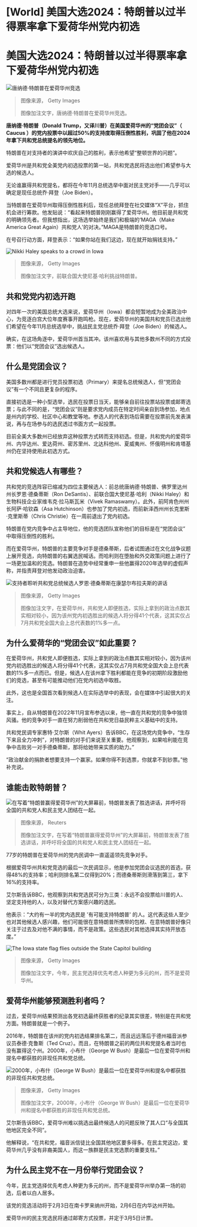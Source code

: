 # [World] 美国大选2024：特朗普以过半得票率拿下爱荷华州党内初选

#  美国大选2024：特朗普以过半得票率拿下爱荷华州党内初选


![唐纳德·特朗普在爱荷华州竞选](_132330118_gettyimages-1678201679.jpg)

> 图像来源，  Getty Images
>
> 图像加注文字，唐纳德·特朗普在爱荷华州竞选。

**唐纳德·特朗普（Donald Trump，又译川普）在美国爱荷华州的“党团会议”（ Caucus ）的党内投票中以超过50%的支持度取得压倒性胜利，巩固了他在2024年拿下共和党总统提名的领先地位。**

特朗普在对支持者的演讲中欢庆自己的胜利，表示他希望“整顿世界的问题”。

爱荷华州是共和党全美党内初选投票的第一站，共和党选民将选出他们希望参与大选的候选人。

无论谁赢得共和党提名，都将在今年11月总统选举中面对民主党对手——几乎可以确定是现任总统乔·拜登（Joe Biden）。

当特朗普在爱荷华州取得压倒性胜利后，现任总统拜登在社交媒体“X”平台，抓住机会进行筹款。他发贴说：“看起来特朗普刚刚赢得了爱荷华州。他目前是共和党的明确领先者。但我想指出，这场选举始终是我们和极端的‘MAGA（Make America Great Again）共和党人’的对决。”MAGA是特朗普的竞选口号。

在号召行动方面，拜登表示：“如果你站在我们这边，现在就开始捐钱支持。”

![Nikki Haley speaks to a crowd in Iowa](_132330117_gettyimages-1863682379.jpg)

> 图像来源，  Getty Images
>
> 图像加注文字，前联合国大使尼基·哈利挑战特朗普。

##  共和党党内初选开跑

对四年一次的美国总统大选来说，爱荷华州（Iowa）都会短暂地成为全美政治中心，为竞逐白宫大位年度赛事开跑鸣枪。现在，爱荷华州的美国共和党员已选出他们希望在今年11月总统选举中，挑战民主党总统乔·拜登（Joe Biden）的候选人。

确实，在这场角逐中，爱荷华州首当其冲。该州喜欢用与其他多数州不同的方式投票：他们以“党团会议”选出候选人。

##  什么是党团会议？

美国多数州都是进行党员投票初选（Primary）来提名总统候选人，但“党团会议”有一个不同且更复杂的程序。

直接初选是一种小型选举，选民在投票日当天，能够亲自前往投票站投票或邮寄选票；与此不同的是，“党团会议”则是要求党内成员在特定时间亲自到场参加，地点是州内的学校、社区中心和教堂等地。参选人的代表到场后需要在投票前先发表演说，再与在场参与的选民透过书面方式一起投票。

目前全美大多数州已经放弃这种投票方式转而支持初选。但是，共和党内的爱荷华州、内华达州、爱达荷州、密苏里州、北达科他州、夏威夷州、怀俄明州和肯塔基州仍在坚持使用此初选方式。

##  共和党候选人有哪些？


共和党的竞选阵容已缩减为四位主要候选人：前总统唐纳德·特朗普、佛罗里达州州长罗恩·德桑蒂斯（Ron DeSantis）、前联合国大使尼基·哈利（Nikki Haley）和生物科技企业家维韦克·拉马斯瓦米（Vivek Ramaswamy）。此外，前阿肯色州州长阿萨·哈钦森（Asa Hutchinson）也参加了党内初选，而前新泽西州州长克里斯·克里斯蒂（Chris Christie）在一周前退出了党内初选。

特朗普在党内竞争中占主导地位，他的竞选团队宣称他们的目标是在“党团会议” 中取得压倒性的胜利。

而在爱荷华州，特朗普的主要竞争对手是德桑蒂斯，后者试图通过在文化战争议题上展开竞选，向特朗普的右翼选民喊话。而哈利则在堕胎和外交政策问题上进行了一场更加温和的竞选。特朗普在造势中经常重申一些他赢得2020年选举的虚假声称，并指责拜登对他发动政治迫害。

![支持者聆听共和党总统候选人罗恩·德桑蒂斯在康瑟尔布拉夫斯的讲话](_132305413_flag_shadow976getty.jpg)

> 图像来源，  Getty Images
>
> 图像加注文字，在爱荷华州，共和党人即便胜选，实际上拿到的政治点数其实相对较小，因为该州党内初选胜出的候选人将分得41个代表，这其实仅占7月共和党全国大会上总代表数的1%多一点。

##  为什么爱荷华的“党团会议”如此重要？

在爱荷华州，共和党人即便胜选，实际上拿到的政治点数其实相对较小，因为该州党内初选胜出的候选人将分得41个代表，这其实仅占7月共和党全国大会上总代表数的1%多一点而已。但是，候选人在该州拿下胜利都能在竞争的初期阶段激励他们的竞选，甚至有可能推动他们在党内初选中取胜。

此外，这也是全国首次看到候选人在实际选举中的表现，会在媒体中引起很大的关注。

事实上，自从特朗普在2022年11月宣布参选以来，他一直在共和党的竞争中独领风骚。他的竞争对手一直在努力削弱他在共和党日益民粹主义基础中的支持。

共和党民调专家惠特·艾尔斯（Whit Ayers）告诉BBC，在这场党内竞争中，“生存下来且全力冲刺”，对特朗普的对手们来说至关重要。他观察到，如果哈利能在竞争中击败另一对手德桑蒂斯，那将给她带来实质的助力。”

“政治献金的捐款者想要支持一个赢家。如果你得不到选票，你就拿不到钞票。”他补充说。

##  谁能击败特朗普？

![在写着“特朗普赢得爱荷华州”的大屏幕前，特朗普发表了胜选讲话，并呼吁将全国的共和党人和民主党人团结在一起。](_132336351_trump_02.jpg)

> 图像来源，  Reuters
>
> 图像加注文字，在写着“特朗普赢得爱荷华州”的大屏幕前，特朗普发表了胜选讲话，并呼吁将全国的共和党人和民主党人团结在一起。

77岁的特朗普在爱荷华州的党内民调中一直遥遥领先竞争对手。

根据爱荷华州共和党竞选的最后一次民调显示，他是参加党团会议选民的首选，获得48%的支持率；哈利则排名第二仅得到20%；而德桑蒂斯则滑落到第三，拿下16%的支持率。

艾尔斯告诉BBC，他观察到共和党选民可分为三类：永远不会投票给川普的人、坚定支持他的人，以及对替代方案感兴趣的选民。

他表示：“大约有一半的党内选民是 '有可能支持特朗普' 的人。这代表这些人至少也对其他候选人感兴趣，他们可能很在意特朗普所携带的包袱、在意特朗普好像只关注于过去及对他不满的事情，而不是政策。这些选民对其他选择其实持开放态度。”

![The Iowa state flag flies outside the State Capitol building](_132084217_gettyimages-507590820.jpg)

> 图像来源，  Getty Images
>
> 图像加注文字，今年，民主党选择优先考虑人种更为多元的州，而不是爱荷华州。

##  爱荷华州能够预测胜利者吗？

过去，爱荷华州结果预测出各党初选最终获胜者的纪录其实很差，特别是在共和党方面。特朗普就是一个例子。

2016年，特朗普在该州的党内初选结果排名第二，而且远远落后于德州福音派参议员泰德·克鲁斯（Ted Cruz）。而且，在特朗普之前的两位共和党提名者当时也没有赢得这个州。2000年，小布什（George W Bush）是最后一位在爱荷华州和提名中都获胜的非现任共和党总统。

![2000年，小布什（George W Bush）是最后一位在爱荷华州和提名中都获胜的非现任共和党总统。](_132330119_gettyimages-1237052563.jpg)

> 图像来源，  Getty Images
>
> 图像加注文字，2000年，小布什（George W Bush）是最后一位在爱荷华州和提名中都获胜的非现任共和党总统。

艾尔斯告诉BBC，爱荷华州难以挑选出最终候选人的问题反映了其人口“与全国其他地区完全不同”。

他解释说，“在共和党，福音派信徒比全国其他地区要多得多。在民主党这边，爱荷华州几乎没有非裔美国人，而这一族群是民主党选票的重要支柱。”

##  为什么民主党不在一月份举行党团会议？

今年，民主党选择优先考虑人种更为多元的州，而不是爱荷华州举办第一场的初选，后者以白人居多。

该党的竞选活动将于2月3日在南卡罗来纳州开始，2月6日在内华达州开始。

爱荷华州的民主党选民将通过邮寄方式投票，并定于3月5日计票。


